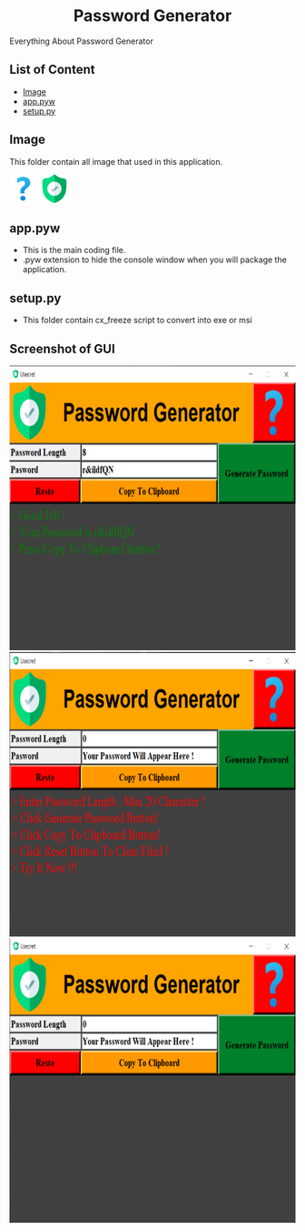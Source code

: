 <div align="center">
  <h1>Password Generator</h1>
</div>
Everything About Password Generator

## List of Content
* [Image](#Image)
* [app.pyw](#app.pyw)
* [setup.py](#setup.py)

## Image
This folder contain all image that used in this application.
<div align="center">
  <p align="left">
<img src="https://github.com/mpritamp/Password-Generator/blob/master/Image/icons8-question-mark-96.png" height="50">
<img src="https://github.com/mpritamp/Password-Generator/blob/master/Image/shield.png" height="50">
  </p>
</div>

## app.pyw
* This is the main coding file.
* .pyw extension to hide the console window when you will package the application.

## setup.py
* This folder contain cx_freeze script to convert into exe or msi

## Screenshot of GUI
<img src="https://github.com/mpritamp/Password-Generator/blob/master/Image/screenshot_1.png" height="500">
<img src="https://github.com/mpritamp/Password-Generator/blob/master/Image/Screenshot_2.png" height="500">
<img src="https://github.com/mpritamp/Password-Generator/blob/master/Image/Screenshot_3.png" height="500">
